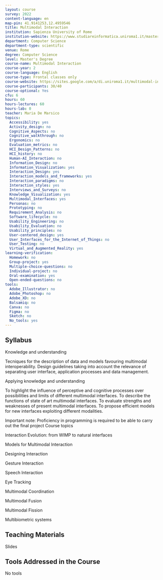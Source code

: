 ```yaml
---
layout: course
survey: 2022
content-language: en
map-pin: 41.9141253,12.4959546
title: Multimodal Interaction
institution: Sapienza University of Rome
institution-website: https://www.studiareinformatica.uniroma1.it/master-course-computer-science 
department: Computer Science
department-type: scientific
venue: Rome
degree: Computer Science
level: Master's Degree
course-name: Multimodal Interaction
course-year: 2
course-language: English
course-type: Frontal classes only
course-website: https://sites.google.com/a/di.uniroma1.it/multimodal-interaction/
course-participants: 30/40
course-optional: Yes
cfu: 6
hours: 60
hours-lectures: 60
hours-lab: 0
teacher: Maria De Marsico
topics: 
  Accessibility: yes
  Activity_design: no
  Cognitive_Aspects: no
  Cognitive_walkthrough: no
  Ergonomics: no
  Evaluation_metrics: no
  HCI_Design_Patterns: no
  HCI_history: no
  Human-AI_Interaction: no
  Information_Design: no
  Information_Visualization: yes
  Interaction_Design: yes
  Interaction_models_and_frameworks: yes
  Interaction_paradigms: no
  Interaction_styles: yes
  Interviews_and_Surveys: no
  Knowledge_Visualization: yes
  Multimodal_Interfaces: yes
  Personas: no
  Prototyping: no
  Requirement_Analysis: no
  Software_lifecycle: no
  Usability_Engineering: no
  Usability_Evaluation: no
  Usability_principles: no
  User-centered_design: yes
  User_Interfaces_for_the_Internet_of_Things: no
  User_Testing: no
  Virtual_and_Augmented_Reality: yes
learning-verification: 
  Homework: no 
  Group-project: yes 
  Multiple-choice-questions: no 
  Individual-project: no 
  Oral-examination: yes 
  Open-ended-questions: no 
tools: 
  Adobe_Illustrator: no 
  Adobe_Photoshop: no 
  Adobe_XD: no 
  Balsamiq: no 
  Canva: no 
  Figma: no 
  Sketch: no 
  No_tools: yes 
---
```



## Syllabus 
Knowledge and understanding

Tecniques for the description of data and models favouring multimodal interoperability. Design guidelines taking into account the relevance of separating user interface, application processes and data management.

Applying knowledge and understanding

To highlight the influence of perceptive and cognitive processes over possibilities and limits of different multimodal interfaces. To describe the functions of state of art multimodal interfaces. To evaluate strengths and weaknesses of present multimodal interfaces. To propose efficient models for new interfaces exploiting different modalities.

Important note: Proficiency in programming is required to be able to carry out the final project
Course topics

Interaction Evolution: from WIMP to natural interfaces

Models for Multimodal Interaction

Designing Interaction

Gesture Interaction

Speech Interaction

Eye Tracking

Multimodal Coordination

Multimodal Fusion

Multimodal Fission

Multibiometric systems

## Teaching Materials 
Slides

## Tools Addressed in the Course 
No tools

